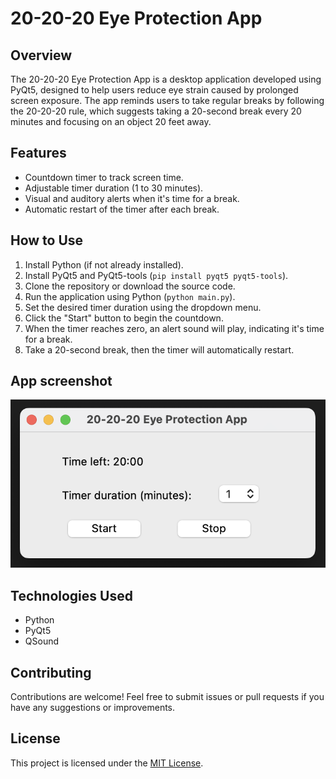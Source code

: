 # 20-20-20 Eye Protection App

## Overview
The 20-20-20 Eye Protection App is a desktop application developed using PyQt5, designed to help users reduce eye strain caused by prolonged screen exposure. The app reminds users to take regular breaks by following the 20-20-20 rule, which suggests taking a 20-second break every 20 minutes and focusing on an object 20 feet away.

## Features
- Countdown timer to track screen time.
- Adjustable timer duration (1 to 30 minutes).
- Visual and auditory alerts when it's time for a break.
- Automatic restart of the timer after each break.

## How to Use
1. Install Python (if not already installed).
2. Install PyQt5 and PyQt5-tools (`pip install pyqt5 pyqt5-tools`).
3. Clone the repository or download the source code.
4. Run the application using Python (`python main.py`).
5. Set the desired timer duration using the dropdown menu.
6. Click the "Start" button to begin the countdown.
7. When the timer reaches zero, an alert sound will play, indicating it's time for a break.
8. Take a 20-second break, then the timer will automatically restart.

## App screenshot
![alt text](https://github.com/SumanSunuwar/screentime_off/blob/main/media/images/Screenshot%202024-05-08%20at%2016.58.10.png?raw=true)

## Technologies Used
- Python
- PyQt5
- QSound

## Contributing
Contributions are welcome! Feel free to submit issues or pull requests if you have any suggestions or improvements.

## License
This project is licensed under the [MIT License](LICENSE).
